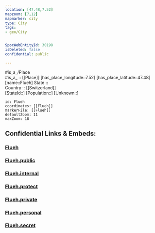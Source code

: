 ```yaml
---
location: [47.48,7.52] 
mapzoom: [7,12] 
mapmarker: city 
type: City
tags:
- geo/City


SpocWebEntityId: 30198
isDeleted: false
confidential: public

---
```

#is_a_/Place  
#is_a_ :: [[Place]] 
[has_place_longitude::7.52] 
[has_place_latitude::47.48] 
[name::Flueh] 
State ::  
Country :: [[Switzerland]]  
[StateId::] 
[Population::] 
[Unknown::] 


```leaflet
id: Flueh
coordinates: [[Flueh]] 
markerFile: [[Flueh]] 
defaultZoom: 11 
maxZoom: 18
```


## Confidential Links & Embeds: 

### [Flueh](/_Standards/Earth/Continent/Europe/Europe~Central/Switzerland/Switzerland~Cantons/Solothurn/City/Flueh.md) 

### [Flueh.public](/_public/Earth/Continent/Europe/Europe~Central/Switzerland/Switzerland~Cantons/Solothurn/City/Flueh.public.md) 

### [Flueh.internal](/_internal/Earth/Continent/Europe/Europe~Central/Switzerland/Switzerland~Cantons/Solothurn/City/Flueh.internal.md) 

### [Flueh.protect](/_protect/Earth/Continent/Europe/Europe~Central/Switzerland/Switzerland~Cantons/Solothurn/City/Flueh.protect.md) 

### [Flueh.private](/_private/Earth/Continent/Europe/Europe~Central/Switzerland/Switzerland~Cantons/Solothurn/City/Flueh.private.md) 

### [Flueh.personal](/_personal/Earth/Continent/Europe/Europe~Central/Switzerland/Switzerland~Cantons/Solothurn/City/Flueh.personal.md) 

### [Flueh.secret](/_secret/Earth/Continent/Europe/Europe~Central/Switzerland/Switzerland~Cantons/Solothurn/City/Flueh.secret.md)

